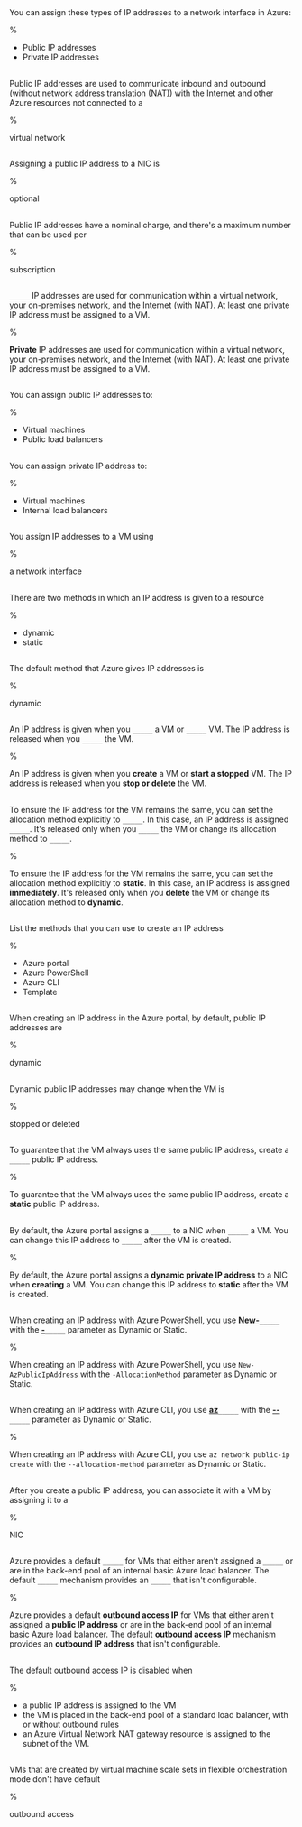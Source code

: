##

You can assign these types of IP addresses to a network interface in Azure:

%

- Public IP addresses
- Private IP addresses

##

Public IP addresses are used to communicate inbound and outbound (without network address translation (NAT)) with the Internet and other Azure resources not connected to a

%

virtual network

##

Assigning a public IP address to a NIC is

%

optional

##

Public IP addresses have a nominal charge, and there's a maximum number that can be used per

%

subscription

##

`_____` IP addresses are used for communication within a virtual network, your on-premises network, and the Internet (with NAT). At least one private IP address must be assigned to a VM. 

%

**Private** IP addresses are used for communication within a virtual network, your on-premises network, and the Internet (with NAT). At least one private IP address must be assigned to a VM. 

##

You can assign public IP addresses to:

%

- Virtual machines
- Public load balancers


##

You can assign private IP address to:

%

- Virtual machines
- Internal load balancers

##

You assign IP addresses to a VM using

%

a network interface

##

There are two methods in which an IP address is given to a resource

%

- dynamic
- static

##

The default method that Azure gives IP addresses is

%

dynamic

##

An IP address is given when you `_____` a VM or `_____` VM. The IP address is released when you `_____` the VM.

%

An IP address is given when you **create** a VM or **start a stopped** VM. The IP address is released when you **stop or delete** the VM.

##

To ensure the IP address for the VM remains the same, you can set the allocation method explicitly to `_____`. In this case, an IP address is assigned `_____`. It's released only when you `_____` the VM or change its allocation method to `_____`.

%

To ensure the IP address for the VM remains the same, you can set the allocation method explicitly to **static**. In this case, an IP address is assigned **immediately**. It's released only when you **delete** the VM or change its allocation method to **dynamic**.

##

List the methods that you can use to create an IP address

%

- Azure portal
- Azure PowerShell
- Azure CLI
- Template

##

When creating an IP address in the Azure portal, by default, public IP addresses are

%

dynamic

##

Dynamic public IP addresses may change when the VM is

%

stopped or deleted

##

To guarantee that the VM always uses the same public IP address, create a `_____` public IP address.

%

To guarantee that the VM always uses the same public IP address, create a **static** public IP address.

##

By default, the Azure portal assigns a `_____` to a NIC when `_____` a VM. You can change this IP address to `_____` after the VM is created.

%

By default, the Azure portal assigns a **dynamic private IP address** to a NIC when **creating** a VM. You can change this IP address to **static** after the VM is created.

##

When creating an IP address with Azure PowerShell, you use <u>**New-**</u>`_____` with the <u>**-**</u>`_____` parameter as Dynamic or Static.

%

When creating an IP address with Azure PowerShell, you use `New-AzPublicIpAddress` with the `-AllocationMethod` parameter as Dynamic or Static.

##

When creating an IP address with Azure CLI, you use <u>**az**</u>`_____` with the <u>**--**</u>`_____` parameter as Dynamic or Static.

%

When creating an IP address with Azure CLI, you use `az network public-ip create` with the `--allocation-method` parameter as Dynamic or Static.

##

After you create a public IP address, you can associate it with a VM by assigning it to a

%

NIC

##

Azure provides a default `_____` for VMs that either aren't assigned a `_____` or are in the back-end pool of an internal basic Azure load balancer. The default `_____` mechanism provides an `_____` that isn't configurable.

%

Azure provides a default **outbound access IP** for VMs that either aren't assigned a **public IP address** or are in the back-end pool of an internal basic Azure load balancer. The default **outbound access IP** mechanism provides an **outbound IP address** that isn't configurable.


##

The default outbound access IP is disabled when

%

- a public IP address is assigned to the VM
- the VM is placed in the back-end pool of a standard load balancer, with or without outbound rules
- an Azure Virtual Network NAT gateway resource is assigned to the subnet of the VM.

##

VMs that are created by virtual machine scale sets in flexible orchestration mode don't have default

%

outbound access
